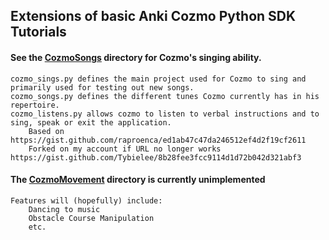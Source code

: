 ## Extensions of basic Anki Cozmo Python SDK Tutorials

#### See the [CozmoSongs](CozmoSongs) directory for Cozmo's singing ability.
    cozmo_sings.py defines the main project used for Cozmo to sing and primarily used for testing out new songs.
    cozmo_songs.py defines the different tunes Cozmo currently has in his repertoire.
    cozmo_listens.py allows cozmo to listen to verbal instructions and to sing, speak or exit the application.
        Based on https://gist.github.com/raproenca/ed1ab47c47da246512ef4d2f19cf2611
        Forked on my account if URL no longer works https://gist.github.com/Tybielee/8b28fee3fcc9114d1d72b042d321abf3
    
#### The [CozmoMovement](CozmoMovement) directory is currently unimplemented 
    Features will (hopefully) include:
        Dancing to music
        Obstacle Course Manipulation
        etc.
        
        
